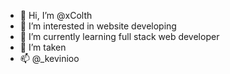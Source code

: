 - 👋 Hi, I’m @xColth
- 👀 I’m interested in website developing
- 🌱 I’m currently learning full stack web developer
- 💞️ I’m taken
- 📫 @_kevinioo

<!---
xColth/xColth is a ✨ special ✨ repository because its `README.md` (this file) appears on your GitHub profile.
You can click the Preview link to take a look at your changes.
--->
